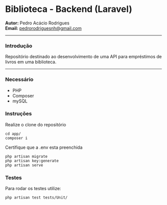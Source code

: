 # Biblioteca - Backend (Laravel)

**Autor:** Pedro Acácio Rodrigues \
**Email:** pedrorodriguesnh@gmail.com

---

### Introdução 

Repositório destinado ao desenvolvimento de uma API para empréstimos de livros em uma biblioteca.

---

### Necessário 
- PHP
- Composer
- mySQL
  
### Instruções
Realize o clone do repositório
```
cd app/
composer i
```
Certifique que a .env esta preenchida
```
php artisan migrate
php artisan key:generate
php artisan serve
```
### Testes
Para rodar os testes utilize:
```
php artisan test tests/Unit/
```